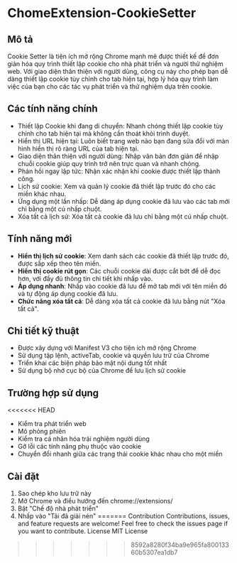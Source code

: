 # ChomeExtension-CookieSetter

## Mô tả
Cookie Setter là tiện ích mở rộng Chrome mạnh mẽ được thiết kế để đơn giản hóa quy trình thiết lập cookie cho nhà phát triển và người thử nghiệm web. Với giao diện thân thiện với người dùng, công cụ này cho phép bạn dễ dàng thiết lập cookie tùy chỉnh cho tab hiện tại, hợp lý hóa quy trình làm việc của bạn cho các tác vụ phát triển và thử nghiệm dựa trên cookie.

## Các tính năng chính

- Thiết lập Cookie khi đang di chuyển: Nhanh chóng thiết lập cookie tùy chỉnh cho tab hiện tại mà không cần thoát khỏi trình duyệt.
- Hiển thị URL hiện tại: Luôn biết trang web nào bạn đang sửa đổi với màn hình hiển thị rõ ràng URL của tab hiện tại.
- Giao diện thân thiện với người dùng: Nhập văn bản đơn giản để nhập chuỗi cookie giúp quy trình trở nên trực quan và nhanh chóng.
- Phản hồi ngay lập tức: Nhận xác nhận khi cookie được thiết lập thành công.
- Lịch sử cookie: Xem và quản lý cookie đã thiết lập trước đó cho các miền khác nhau.
- Ứng dụng một lần nhấp: Dễ dàng áp dụng cookie đã lưu vào các tab mới chỉ bằng một cú nhấp chuột.
- Xóa tất cả lịch sử: Xóa tất cả cookie đã lưu chỉ bằng một cú nhấp chuột.

## Tính năng mới

- **Hiển thị lịch sử cookie**: Xem danh sách các cookie đã thiết lập trước đó, được sắp xếp theo tên miền.
- **Hiển thị cookie rút gọn**: Các chuỗi cookie dài được cắt bớt để dễ đọc hơn, với đầy đủ thông tin chi tiết khi nhấp vào.
- **Áp dụng nhanh**: Nhấp vào cookie đã lưu để mở tab mới với tên miền đó và tự động áp dụng cookie đã lưu.
- **Chức năng xóa tất cả**: Dễ dàng xóa tất cả cookie đã lưu bằng nút "Xóa tất cả".

## Chi tiết kỹ thuật

- Được xây dựng với Manifest V3 cho tiện ích mở rộng Chrome
- Sử dụng tập lệnh, activeTab, cookie và quyền lưu trữ của Chrome
- Triển khai các biện pháp bảo mật nội dung tốt nhất
- Sử dụng bộ nhớ cục bộ của Chrome để lưu lịch sử cookie

## Trường hợp sử dụng

<<<<<<< HEAD
- Kiểm tra phát triển web
- Mô phỏng phiên
- Kiểm tra cá nhân hóa trải nghiệm người dùng
- Gỡ lỗi các tính năng phụ thuộc vào cookie
- Chuyển đổi nhanh giữa các trạng thái cookie khác nhau cho một miền

## Cài đặt

1. Sao chép kho lưu trữ này
2. Mở Chrome và điều hướng đến chrome://extensions/
3. Bật "Chế độ nhà phát triển"
4. Nhấp vào "Tải đã giải nén"
=======
Contribution
Contributions, issues, and feature requests are welcome! Feel free to check the issues page if you want to contribute.
License
MIT License
>>>>>>> 8592a8280f34ba9e965fa80013360b5307ea1db7
